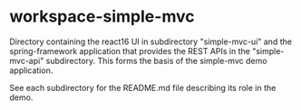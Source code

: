 # workspace-simple-mvc

Directory containing the react16 UI in subdirectory "simple-mvc-ui" and the spring-framework application that provides the REST APIs in the "simple-mvc-api" subdirectory.  This forms the basis of the simple-mvc demo application.

See each subdirectory for the README.md file describing its role in the demo.
